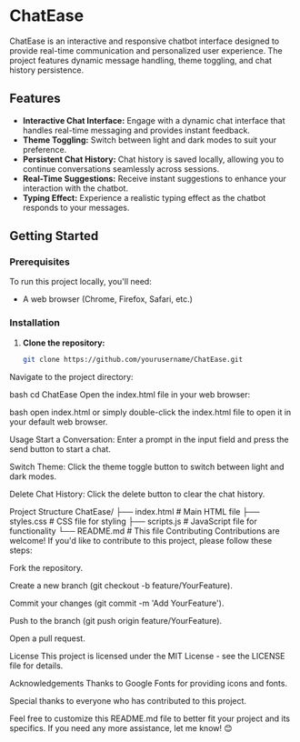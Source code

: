 # ChatEase

ChatEase is an interactive and responsive chatbot interface designed to provide real-time communication and personalized user experience. The project features dynamic message handling, theme toggling, and chat history persistence.

## Features

- **Interactive Chat Interface:** Engage with a dynamic chat interface that handles real-time messaging and provides instant feedback.
- **Theme Toggling:** Switch between light and dark modes to suit your preference.
- **Persistent Chat History:** Chat history is saved locally, allowing you to continue conversations seamlessly across sessions.
- **Real-Time Suggestions:** Receive instant suggestions to enhance your interaction with the chatbot.
- **Typing Effect:** Experience a realistic typing effect as the chatbot responds to your messages.

## Getting Started

### Prerequisites

To run this project locally, you'll need:
- A web browser (Chrome, Firefox, Safari, etc.)

### Installation

1. **Clone the repository:**
   ```bash
   git clone https://github.com/yourusername/ChatEase.git
Navigate to the project directory:

bash
cd ChatEase
Open the index.html file in your web browser:

bash
open index.html
or simply double-click the index.html file to open it in your default web browser.

Usage
Start a Conversation: Enter a prompt in the input field and press the send button to start a chat.

Switch Theme: Click the theme toggle button to switch between light and dark modes.

Delete Chat History: Click the delete button to clear the chat history.

Project Structure
ChatEase/
├── index.html        # Main HTML file
├── styles.css        # CSS file for styling
├── scripts.js        # JavaScript file for functionality
└── README.md         # This file
Contributing
Contributions are welcome! If you'd like to contribute to this project, please follow these steps:

Fork the repository.

Create a new branch (git checkout -b feature/YourFeature).

Commit your changes (git commit -m 'Add YourFeature').

Push to the branch (git push origin feature/YourFeature).

Open a pull request.

License
This project is licensed under the MIT License - see the LICENSE file for details.

Acknowledgements
Thanks to Google Fonts for providing icons and fonts.

Special thanks to everyone who has contributed to this project.

Feel free to customize this README.md file to better fit your project and its specifics. If you need any more assistance, let me know! 😊
